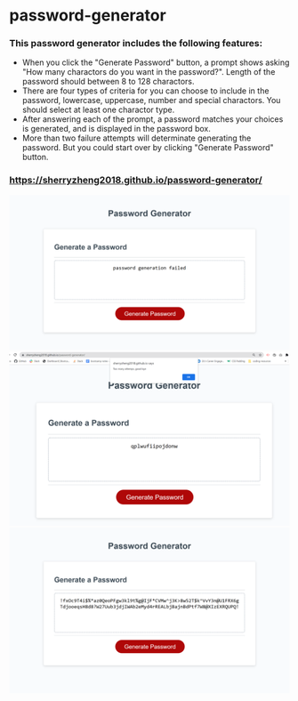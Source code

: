 # password-generator

### This password generator includes the following features:

* When you click the "Generate Password" button, a prompt shows asking "How many charactors do you want in the password?". Length of the password should between 8 to 128 charactors. 
* There are four types of criteria for you can choose to include in the password, lowercase, uppercase, number and special charactors. You should select at least one charactor type.
* After answering each of the prompt, a password matches your choices is generated, and is displayed in the password box.
* More than two failure attempts will determinate generating the password. But you could start over by clicking "Generate Password" button.


### https://sherryzheng2018.github.io/password-generator/

![website screenshot](failure.png)
![website screenshot](determination.png)
![website screenshot](success.png)
